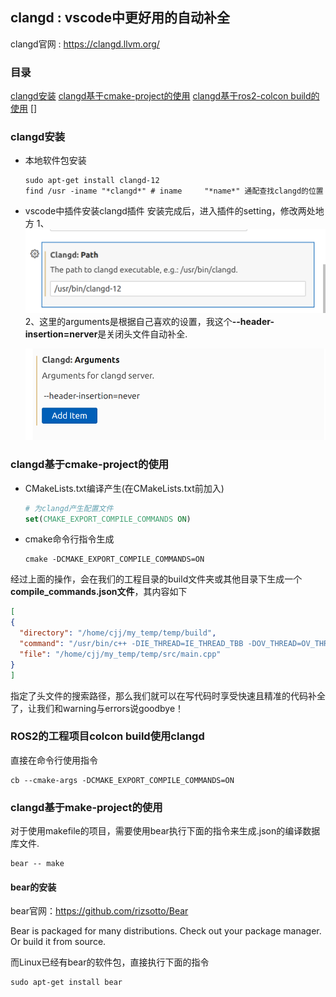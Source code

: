 ## clangd : vscode中更好用的自动补全

clangd官网 : https://clangd.llvm.org/

### 目录

[clangd安装](#clangd安装)
[clangd基于cmake-project的使用](#clangd基于cmake-project的使用)
[clangd基于ros2-colcon build的使用](#ros2的工程项目colcon-build使用clangd)
[]

### clangd安装

- 本地软件包安装
    ```shell
    sudo apt-get install clangd-12
    find /usr -iname "*clangd*" # iname     "*name*" 通配查找clangd的位置
    ```

- vscode中插件安装clangd插件
    安装完成后，进入插件的setting，修改两处地方
    1、![修改路径](images/a.png)
    2、这里的arguments是根据自己喜欢的设置，我这个<strong>--header-insertion=nerver</strong>是关闭头文件自动补全.
    
    ![alt text](images/b.png)

### clangd基于cmake-project的使用

- CMakeLists.txt编译产生(在CMakeLists.txt前加入)
    ```cmake
    # 为clangd产生配置文件
    set(CMAKE_EXPORT_COMPILE_COMMANDS ON)
    ```
- cmake命令行指令生成
    ```shell
    cmake -DCMAKE_EXPORT_COMPILE_COMMANDS=ON
    ```
经过上面的操作，会在我们的工程目录的build文件夹或其他目录下生成一个**compile_commands.json文件**，其内容如下

```json
[
{
  "directory": "/home/cjj/my_temp/temp/build",
  "command": "/usr/bin/c++ -DIE_THREAD=IE_THREAD_TBB -DOV_THREAD=OV_THREAD_TBB -DTBB_PREVIEW_WAITING_FOR_WORKERS=1 -isystem /usr/include/opencv4 -isystem /opt/intel/openvino/runtime/include -isystem /opt/intel/openvino/runtime/include/ie -Wno-error=deprecated-declarations -o CMakeFiles/main.dir/src/main.cpp.o -c /home/cjj/my_temp/temp/src/main.cpp",
  "file": "/home/cjj/my_temp/temp/src/main.cpp"
}
]
```

指定了头文件的搜索路径，那么我们就可以在写代码时享受快速且精准的代码补全了，让我们和warning与errors说goodbye！

### ROS2的工程项目colcon build使用clangd

直接在命令行使用指令

```shell
cb --cmake-args -DCMAKE_EXPORT_COMPILE_COMMANDS=ON
```

### clangd基于make-project的使用

对于使用makefile的项目，需要使用bear执行下面的指令来生成.json的编译数据库文件.

```shell
bear -- make
```

#### bear的安装

bear官网：https://github.com/rizsotto/Bear

Bear is packaged for many distributions. Check out your package manager. Or build it from source.

而Linux已经有bear的软件包，直接执行下面的指令

```shell
sudo apt-get install bear
```

